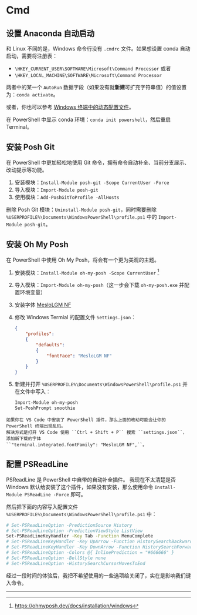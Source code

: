 # Cmd

## 设置 Anaconda 自动启动

和 Linux 不同的是，Windows 命令行没有 ``.cmdrc`` 文件。如果想设置 conda 自动启动，需要将注册表：

- ``\HKEY_CURRENT_USER\SOFTWARE\Microsoft\Command Processor`` 或者
- ``\HKEY_LOCAL_MACHINE\SOFTWARE\Microsoft\Command Processor``

两者中的某一个 ``AutoRun`` 数据字段（如果没有就**新建**可扩充字符串值）的值设置为：``conda activate``。

或者，你也可以参考 [Windows 终端中的动态配置文件](https://docs.microsoft.com/zh-cn/windows/terminal/dynamic-profiles)。

在 PowerShell 中显示 conda 环境：`conda init powershell`，然后重启 Terminal。

## 安装 Posh Git

在 PowerShell 中更加轻松地使用 Git 命令，拥有命令自动补全、当前分支展示、改动提示等功能。

1. 安装模块：`Install-Module posh-git -Scope CurrentUser -Force`
2. 导入模块：`Import-Module posh-git`
3. 使用模块：`Add-PoshGitToProfile -AllHosts`

删除 Posh Git 模块：`Uninstall-Module posh-git`，同时需要删除
`%USERPROFILE%\Documents\WindowsPowerShell\profile.ps1` 中的 `Import-Module posh-git`。

## 安装 Oh My Posh

在 PowerShell 中使用 Oh My Posh，将会有一个更为美观的主题。

1. 安装模块：`Install-Module oh-my-posh -Scope CurrentUser` [^cite_ref-1]
2. 导入模块：`Import-Module oh-my-posh`（这一步会下载 `oh-my-posh.exe` 并配置环境变量）
3. 安装字体 [MesloLGM NF](https://github.com/ryanoasis/nerd-fonts/releases/download/v2.1.0/Meslo.zip)
4. 修改 Windows Termial 的配置文件 `Settings.json`：

    ```json
    {
        "profiles":
        {
            "defaults":
            {
                "fontFace": "MesloLGM NF"
            }
        }
    }
    ```

5. 新建并打开 `%USERPROFILE%\Documents\WindowsPowerShell\profile.ps1` 并在文件中写入：

    ```bash
    Import-Module oh-my-posh
    Set-PoshPrompt smoothie
    ```

```{note}
如果你在 VS Code 中安装了 PowerShell 插件，那么上面的改动可能会让你的 PowerShell 终端出现乱码。
解决方式是打开 VS Code 使用 ``Ctrl + Shift + P`` 搜索 ``settings.json``，添加新下载的字体
``"terminal.integrated.fontFamily": "MesloLGM NF",``。
```

## 配置 PSReadLine

PSReadLine 是 PowerShell 中自带的自动补全插件。
我现在不太清楚是否 Windows 默认给安装了这个插件，如果没有安装，那么使用命令
`Install-Module PSReadLine -Force` 即可。

然后把下面的内容写入配置文件 `%USERPROFILE%\Documents\WindowsPowerShell\profile.ps1` 中：

```bash
# Set-PSReadLineOption -PredictionSource History
# Set-PSReadLineOption -PredictionViewStyle ListView
Set-PSReadLineKeyHandler -Key Tab -Function MenuComplete
# Set-PSReadLineKeyHandler -Key UpArrow -Function HistorySearchBackward
# Set-PSReadLineKeyHandler -Key DownArrow -Function HistorySearchForward
# Set-PSReadLineOption -Colors @{ InlinePrediction = "#666666" }
# Set-PSReadLineOption -BellStyle none
# Set-PSReadLineOption -HistorySearchCursorMovesToEnd
```

经过一段时间的体验后，我把不希望使用的一些选项给关闭了，实在是影响我们键入命令。

---

[^cite_ref-1]: <https://ohmyposh.dev/docs/installation/windows>
